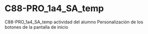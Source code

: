 # C88-PRO_1a4_SA_temp
C88-PRO_1a4_SA_temp actividad del alumno Personalización de los botones de la pantalla de inicio
